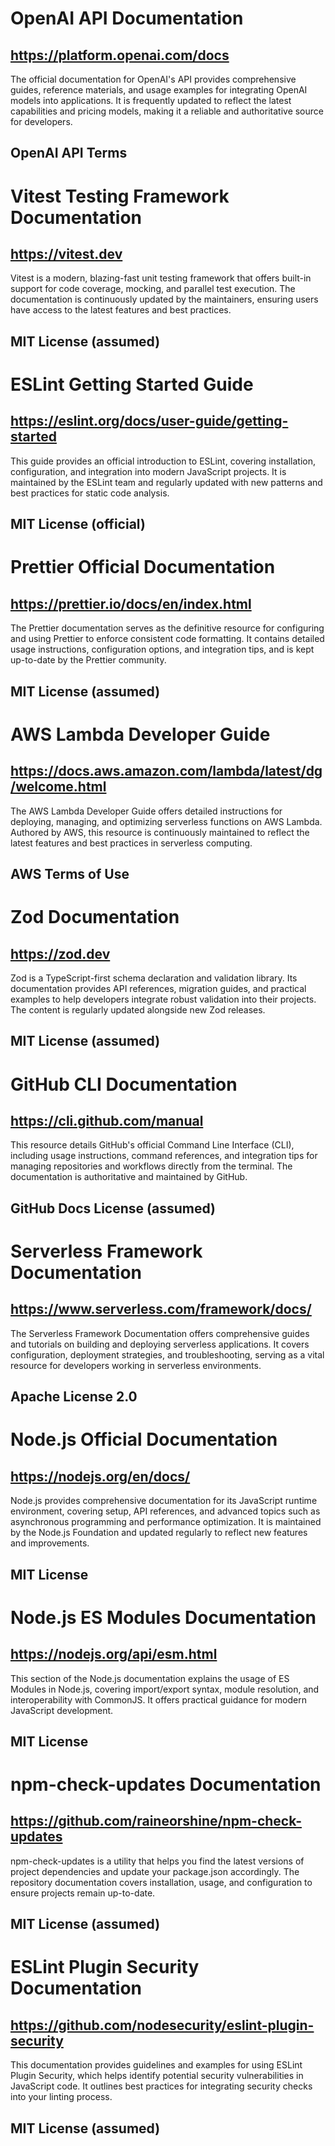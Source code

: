 # OpenAI API Documentation
## https://platform.openai.com/docs
The official documentation for OpenAI's API provides comprehensive guides, reference materials, and usage examples for integrating OpenAI models into applications. It is frequently updated to reflect the latest capabilities and pricing models, making it a reliable and authoritative source for developers.
## OpenAI API Terms

# Vitest Testing Framework Documentation
## https://vitest.dev
Vitest is a modern, blazing-fast unit testing framework that offers built-in support for code coverage, mocking, and parallel test execution. The documentation is continuously updated by the maintainers, ensuring users have access to the latest features and best practices.
## MIT License (assumed)

# ESLint Getting Started Guide
## https://eslint.org/docs/user-guide/getting-started
This guide provides an official introduction to ESLint, covering installation, configuration, and integration into modern JavaScript projects. It is maintained by the ESLint team and regularly updated with new patterns and best practices for static code analysis.
## MIT License (official)

# Prettier Official Documentation
## https://prettier.io/docs/en/index.html
The Prettier documentation serves as the definitive resource for configuring and using Prettier to enforce consistent code formatting. It contains detailed usage instructions, configuration options, and integration tips, and is kept up-to-date by the Prettier community.
## MIT License (assumed)

# AWS Lambda Developer Guide
## https://docs.aws.amazon.com/lambda/latest/dg/welcome.html
The AWS Lambda Developer Guide offers detailed instructions for deploying, managing, and optimizing serverless functions on AWS Lambda. Authored by AWS, this resource is continuously maintained to reflect the latest features and best practices in serverless computing.
## AWS Terms of Use

# Zod Documentation
## https://zod.dev
Zod is a TypeScript-first schema declaration and validation library. Its documentation provides API references, migration guides, and practical examples to help developers integrate robust validation into their projects. The content is regularly updated alongside new Zod releases.
## MIT License (assumed)

# GitHub CLI Documentation
## https://cli.github.com/manual
This resource details GitHub's official Command Line Interface (CLI), including usage instructions, command references, and integration tips for managing repositories and workflows directly from the terminal. The documentation is authoritative and maintained by GitHub.
## GitHub Docs License (assumed)

# Serverless Framework Documentation
## https://www.serverless.com/framework/docs/
The Serverless Framework Documentation offers comprehensive guides and tutorials on building and deploying serverless applications. It covers configuration, deployment strategies, and troubleshooting, serving as a vital resource for developers working in serverless environments.
## Apache License 2.0

# Node.js Official Documentation
## https://nodejs.org/en/docs/
Node.js provides comprehensive documentation for its JavaScript runtime environment, covering setup, API references, and advanced topics such as asynchronous programming and performance optimization. It is maintained by the Node.js Foundation and updated regularly to reflect new features and improvements.
## MIT License

# Node.js ES Modules Documentation
## https://nodejs.org/api/esm.html
This section of the Node.js documentation explains the usage of ES Modules in Node.js, covering import/export syntax, module resolution, and interoperability with CommonJS. It offers practical guidance for modern JavaScript development.
## MIT License

# npm-check-updates Documentation
## https://github.com/raineorshine/npm-check-updates
npm-check-updates is a utility that helps you find the latest versions of project dependencies and update your package.json accordingly. The repository documentation covers installation, usage, and configuration to ensure projects remain up-to-date.
## MIT License (assumed)

# ESLint Plugin Security Documentation
## https://github.com/nodesecurity/eslint-plugin-security
This documentation provides guidelines and examples for using ESLint Plugin Security, which helps identify potential security vulnerabilities in JavaScript code. It outlines best practices for integrating security checks into your linting process.
## MIT License (assumed)